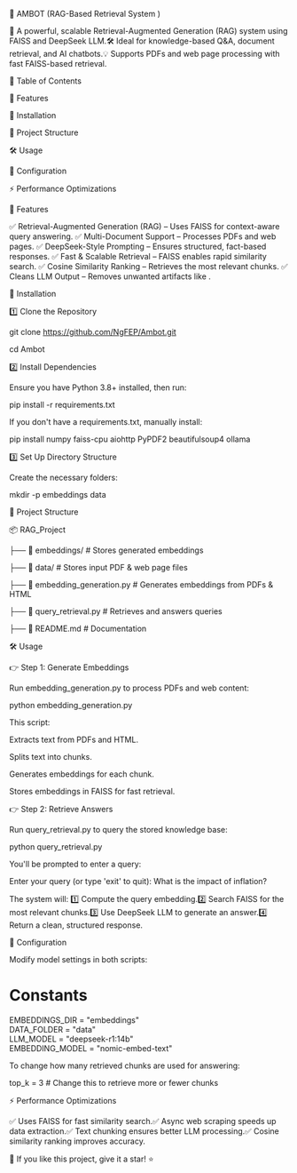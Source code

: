 🧠 AMBOT (RAG-Based Retrieval System )

📢 A powerful, scalable Retrieval-Augmented Generation (RAG) system using FAISS and DeepSeek LLM.🛠 Ideal for knowledge-based Q&A, document retrieval, and AI chatbots.💡 Supports PDFs and web page processing with fast FAISS-based retrieval.

📌 Table of Contents

📌 Features

🚀 Installation

👤 Project Structure

🛠️ Usage

🔧 Configuration

⚡ Performance Optimizations

📌 Features

✅ Retrieval-Augmented Generation (RAG) – Uses FAISS for context-aware query answering.
✅ Multi-Document Support – Processes PDFs and web pages.
✅ DeepSeek-Style Prompting – Ensures structured, fact-based responses.
✅ Fast & Scalable Retrieval – FAISS enables rapid similarity search.
✅ Cosine Similarity Ranking – Retrieves the most relevant chunks.
✅ Cleans LLM Output – Removes unwanted artifacts like <think>.

🚀 Installation

1️⃣ Clone the Repository

git clone https://github.com/NgFEP/Ambot.git

cd Ambot

2️⃣ Install Dependencies

Ensure you have Python 3.8+ installed, then run:

pip install -r requirements.txt

If you don't have a requirements.txt, manually install:

pip install numpy faiss-cpu aiohttp PyPDF2 beautifulsoup4 ollama

3️⃣ Set Up Directory Structure

Create the necessary folders:

mkdir -p embeddings data

👤 Project Structure

📦 RAG_Project

├── 📂 embeddings/               # Stores generated embeddings

├── 📂 data/                     # Stores input PDF & web page files

├── 📜 embedding_generation.py   # Generates embeddings from PDFs & HTML

├── 📜 query_retrieval.py        # Retrieves and answers queries

├── 📜 README.md                 # Documentation

🛠️ Usage

👉 Step 1: Generate Embeddings

Run embedding_generation.py to process PDFs and web content:

python embedding_generation.py

This script:

Extracts text from PDFs and HTML.

Splits text into chunks.

Generates embeddings for each chunk.

Stores embeddings in FAISS for fast retrieval.

👉 Step 2: Retrieve Answers

Run query_retrieval.py to query the stored knowledge base:

python query_retrieval.py

You'll be prompted to enter a query:

Enter your query (or type 'exit' to quit): What is the impact of inflation?

The system will:
1️⃣ Compute the query embedding.2️⃣ Search FAISS for the most relevant chunks.3️⃣ Use DeepSeek LLM to generate an answer.4️⃣ Return a clean, structured response.

🔧 Configuration

Modify model settings in both scripts:

# Constants
EMBEDDINGS_DIR = "embeddings"  
DATA_FOLDER = "data"  
LLM_MODEL = "deepseek-r1:14b"  
EMBEDDING_MODEL = "nomic-embed-text"  

To change how many retrieved chunks are used for answering:

top_k = 3  # Change this to retrieve more or fewer chunks

⚡ Performance Optimizations

✅ Uses FAISS for fast similarity search.✅ Async web scraping speeds up data extraction.✅ Text chunking ensures better LLM processing.✅ Cosine similarity ranking improves accuracy.


💖 If you like this project, give it a star! ⭐


